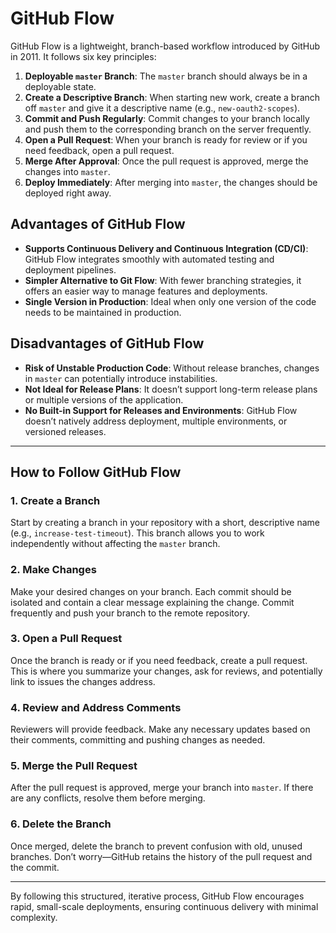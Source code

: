 # GitHub Flow

GitHub Flow is a lightweight, branch-based workflow introduced by GitHub in 2011. It follows six key principles:

1. **Deployable `master` Branch**: The `master` branch should always be in a deployable state.
2. **Create a Descriptive Branch**: When starting new work, create a branch off `master` and give it a descriptive name (e.g., `new-oauth2-scopes`).
3. **Commit and Push Regularly**: Commit changes to your branch locally and push them to the corresponding branch on the server frequently.
4. **Open a Pull Request**: When your branch is ready for review or if you need feedback, open a pull request.
5. **Merge After Approval**: Once the pull request is approved, merge the changes into `master`.
6. **Deploy Immediately**: After merging into `master`, the changes should be deployed right away.

## Advantages of GitHub Flow
- **Supports Continuous Delivery and Continuous Integration (CD/CI)**: GitHub Flow integrates smoothly with automated testing and deployment pipelines.
- **Simpler Alternative to Git Flow**: With fewer branching strategies, it offers an easier way to manage features and deployments.
- **Single Version in Production**: Ideal when only one version of the code needs to be maintained in production.

## Disadvantages of GitHub Flow
- **Risk of Unstable Production Code**: Without release branches, changes in `master` can potentially introduce instabilities.
- **Not Ideal for Release Plans**: It doesn’t support long-term release plans or multiple versions of the application.
- **No Built-in Support for Releases and Environments**: GitHub Flow doesn’t natively address deployment, multiple environments, or versioned releases.

---

## How to Follow GitHub Flow

### 1. Create a Branch
Start by creating a branch in your repository with a short, descriptive name (e.g., `increase-test-timeout`). This branch allows you to work independently without affecting the `master` branch.

### 2. Make Changes
Make your desired changes on your branch. Each commit should be isolated and contain a clear message explaining the change. Commit frequently and push your branch to the remote repository.

### 3. Open a Pull Request
Once the branch is ready or if you need feedback, create a pull request. This is where you summarize your changes, ask for reviews, and potentially link to issues the changes address.

### 4. Review and Address Comments
Reviewers will provide feedback. Make any necessary updates based on their comments, committing and pushing changes as needed.

### 5. Merge the Pull Request
After the pull request is approved, merge your branch into `master`. If there are any conflicts, resolve them before merging.

### 6. Delete the Branch
Once merged, delete the branch to prevent confusion with old, unused branches. Don’t worry—GitHub retains the history of the pull request and the commit.

---

By following this structured, iterative process, GitHub Flow encourages rapid, small-scale deployments, ensuring continuous delivery with minimal complexity.
